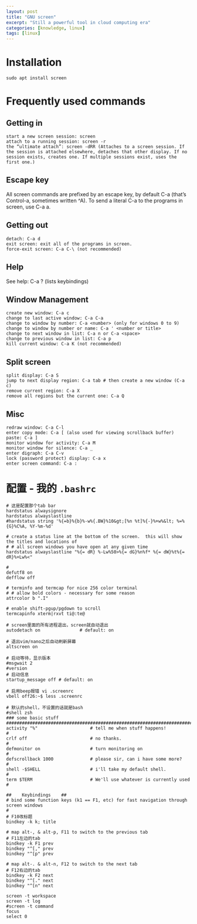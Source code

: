 ```yaml
---
layout: post
title: "GNU screen"
excerpt: "Still a powerful tool in cloud computing era"
categories: [knowledge, linux]
tags: [linux]
---
```


# Installation

    sudo apt install screen

# Frequently used commands

Getting in 
---------------------
    start a new screen session: screen
    attach to a running session: screen -r
    the “ultimate attach”: screen -dRR (Attaches to a screen session. If the session is attached elsewhere, detaches that other display. If no session exists, creates one. If multiple sessions exist, uses the first one.)

Escape key 
-----------------
All screen commands are prefixed by an escape key, by default C-a (that’s Control-a, sometimes written ^A). To send a literal C-a to the programs in screen, use C-a a.

Getting out 
------------
    detach: C-a d
    exit screen: exit all of the programs in screen.
    force-exit screen: C-a C-\ (not recommended)

Help 
---------

See help: C-a ? (lists keybindings)

Window Management 
----------------------
    create new window: C-a c
    change to last active window: C-a C-a
    change to window by number: C-a <number> (only for windows 0 to 9)
    change to window by number or name: C-a ' <number or title>
    change to next window in list: C-a n or C-a <space>
    change to previous window in list: C-a p
    kill current window: C-a K (not recommended)

Split screen
----------------

    split display: C-a S
    jump to next display region: C-a tab # then create a new window (C-a c)
    remove current region: C-a X
    remove all regions but the current one: C-a Q

Misc
---------
    redraw window: C-a C-l
    enter copy mode: C-a [ (also used for viewing scrollback buffer)
    paste: C-a ]
    monitor window for activity: C-a M
    monitor window for silence: C-a _
    enter digraph: C-a C-v
    lock (password protect) display: C-a x
    enter screen command: C-a :

配置 - 我的 `.bashrc`
=====================
    # 这是配置那个tab bar
    hardstatus alwaysignore
    hardstatus alwayslastline
    #hardstatus string '%{=b}%{b}%-w%{.BW}%10&gt;[%n %t]%{-}%+w%&lt; %=%{G}%C%A, %Y-%m-%d'

    # create a status line at the bottom of the screen.  this will show the titles and locations of
    # # all screen windows you have open at any given time
    hardstatus alwayslastline "%{= dR} %-Lw%50>%{= dG}%n%f* %{= dW}%t%{= dR}%+Lw%<"

    #
    defutf8 on
    defflow off

    # terminfo and termcap for nice 256 color terminal
    # # allow bold colors - necessary for some reason
    attrcolor b ".I"

    # enable shift-pgup/pgdown to scroll
    termcapinfo xterm|rxvt ti@:te@

    # screen里面的所有进程退出，screen就自动退出
    autodetach on               # default: on

    # 退出vim/nano之后自动刷新屏幕
    altscreen on

    # 启动等待，显示版本
    #msgwait 2
    #version
    # 启动信息
    startup_message off # default: on

    # 启用beep报错 vi .screenrc 
    vbell off26:~$ less .screenrc 

    # 默认的shell，不设置的话就是bash
    #shell zsh
    ### some basic stuff
    #########################################################################
    activity "%"                    # tell me when stuff happens!           #
    crlf off                        # no thanks.                            #
    defmonitor on                   # turn monitoring on                    #
    defscrollback 1000              # please sir, can i have some more?     #
    shell -$SHELL                   # i'll take my default shell.           #
    term $TERM                      # We'll use whatever is currently used  #

    ##    Keybindings    ##
    # bind some function keys (k1 == F1, etc) for fast navigation through screen windows
    # 
    # F10改标题
    bindkey -k k; title

    # map alt-, & alt-p, F11 to switch to the previous tab 
    # F11左边的tab
    bindkey -k F1 prev
    bindkey "^[," prev
    bindkey "^[p" prev

    # map alt-. & alt-n, F12 to switch to the next tab 
    # F12右边的tab
    bindkey -k F2 next
    bindkey "^[." next 
    bindkey "^[n" next 

    screen -t workspace
    screen -t log 
    #screen -t command 
    focus
    select 0

